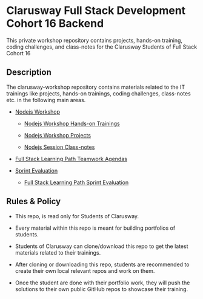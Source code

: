 # Clarusway Full Stack Development Cohort 16 Backend

This private workshop repository contains projects, hands-on training, coding challenges, and class-notes for the Clarusway Students of Full Stack Cohort 16

## Description

The clarusway-workshop repository contains materials related to the IT trainings like projects, hands-on trainings, coding challenges, class-notes etc. in the following main areas.

- [Nodejs Workshop](./nodejs/README.md)

  - [Nodejs Workshop Hands-on Trainings](./nodejs/hands-on/README.md)

  - [Nodejs Workshop Projects](./nodejs/projects/README.md)

  - [Nodejs Session Class-notes](./nodejs/class-notes/README.md)

- [Full Stack Learning Path Teamwork Agendas](./teamwork-agendas/README.md)

- [Sprint Evaluation](./sprint-evaluation/README.md)

  - [Full Stack Learning Path Sprint Evaluation](./sprint-evaluation/README.md)

## Rules & Policy

- This repo, is read only for Students of Clarusway.

- Every material within this repo is meant for building portfolios of students.

- Students of Clarusway can clone/download this repo to get the latest materials related to their trainings.

- After cloning or downloading this repo, students are recommended to create their own local relevant repos and work on them.

- Once the student are done with their portfolio work, they will push the solutions to their own public GitHub repos to showcase their training.

